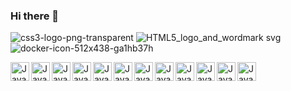 ### Hi there 👋
![css3-logo-png-transparent](https://github.com/Nick-Root/Nick-Root/assets/135935639/0f250085-c976-47c1-8f65-e28cc86bd83d)
![HTML5_logo_and_wordmark svg](https://github.com/Nick-Root/Nick-Root/assets/135935639/62b41fee-4330-49e6-8364-55b6f9551809)
![docker-icon-512x438-ga1hb37h](https://github.com/Nick-Root/Nick-Root/assets/135935639/e623b34d-0847-4641-8936-d74341e4f5d2)

<img align="left" alt="JavaScript" width="30px" height="30px" src="https://github.com/Nick-Root/Nick-Root/assets/135935639/0be8c399-72f6-43f7-b55b-13595774ce9c">
<img align="left" alt="JavaScript" width="30px" height="30px" src="https://github.com/Nick-Root/Nick-Root/assets/135935639/33fc5529-cbba-4279-aecc-b201dc9aa6fb">
<img align="left" alt="JavaScript" width="30px" height="30px" src="https://github.com/Nick-Root/Nick-Root/assets/135935639/221eed41-d2ce-4444-bcf4-ac28d2f3c9cb">
<img align="left" alt="JavaScript" width="30px" height="30px" src="https://github.com/Nick-Root/Nick-Root/assets/135935639/4b4e6e1b-4548-4c15-962c-2de38073a796">
<img align="left" alt="JavaScript" width="30px" height="30px" src="https://github.com/Nick-Root/Nick-Root/assets/135935639/0f250085-c976-47c1-8f65-e28cc86bd83d">
<img align="left" alt="JavaScript" width="30px" height="30px" src="https://github.com/Nick-Root/Nick-Root/assets/135935639/62b41fee-4330-49e6-8364-55b6f9551809">
<img align="left" alt="JavaScript" width="30px" height="30px" src="https://github.com/Nick-Root/Nick-Root/assets/135935639/04a1a158-82f8-41a7-ae99-42c04f75f9e7">
<img align="left" alt="JavaScript" width="30px" height="30px" src="https://github.com/Nick-Root/Nick-Root/assets/135935639/89a38498-c7c1-44d4-a16c-f9515bc5b0d0">
<img align="left" alt="JavaScript" width="30px" height="30px" src="https://github.com/Nick-Root/Nick-Root/assets/135935639/8f0249cc-7209-4332-b5be-efacc0566011">
<img align="left" alt="JavaScript" width="30px" height="30px" src="https://github.com/Nick-Root/Nick-Root/assets/135935639/4c34a888-9014-4ff8-bd14-a2aad2b18c39">
<img align="left" alt="JavaScript" width="30px" height="30px" src="https://github.com/Nick-Root/Nick-Root/assets/135935639/d228e105-571c-478d-9f6a-555589572f8d">
<img align="left" alt="JavaScript" width="30px" height="30px" src="https://github.com/Nick-Root/Nick-Root/assets/135935639/e623b34d-0847-4641-8936-d74341e4f5d2">
<!--
**Nick-Root/Nick-Root** is a ✨ _special_ ✨ repository because its `README.md` (this file) appears on your GitHub profile.

Here are some ideas to get you started:

- 🔭 I’m currently working on ...
- 🌱 I’m currently learning ...
- 👯 I’m looking to collaborate on ...
- 🤔 I’m looking for help with ...
- 💬 Ask me about ...
- 📫 How to reach me: ...
- 😄 Pronouns: ...
- ⚡ Fun fact: ...
-->
